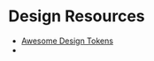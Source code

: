 # Design Resources

- [Awesome Design Tokens](https://github.com/sturobson/Awesome-Design-Tokens)
- 